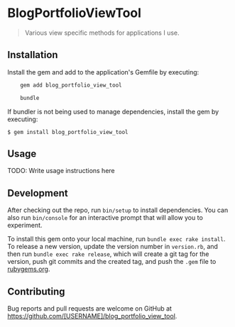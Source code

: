 # BlogPortfolioViewTool

> Various view specific methods for applications I use.

## Installation

Install the gem and add to the application's Gemfile by executing:
```ruby
    gem add blog_portfolio_view_tool
```

```ruby
    bundle
```

If bundler is not being used to manage dependencies, install the gem by executing:

    $ gem install blog_portfolio_view_tool

## Usage

TODO: Write usage instructions here

## Development

After checking out the repo, run `bin/setup` to install dependencies. You can also run `bin/console` for an interactive prompt that will allow you to experiment.

To install this gem onto your local machine, run `bundle exec rake install`. To release a new version, update the version number in `version.rb`, and then run `bundle exec rake release`, which will create a git tag for the version, push git commits and the created tag, and push the `.gem` file to [rubygems.org](https://rubygems.org).

## Contributing

Bug reports and pull requests are welcome on GitHub at https://github.com/[USERNAME]/blog_portfolio_view_tool.
